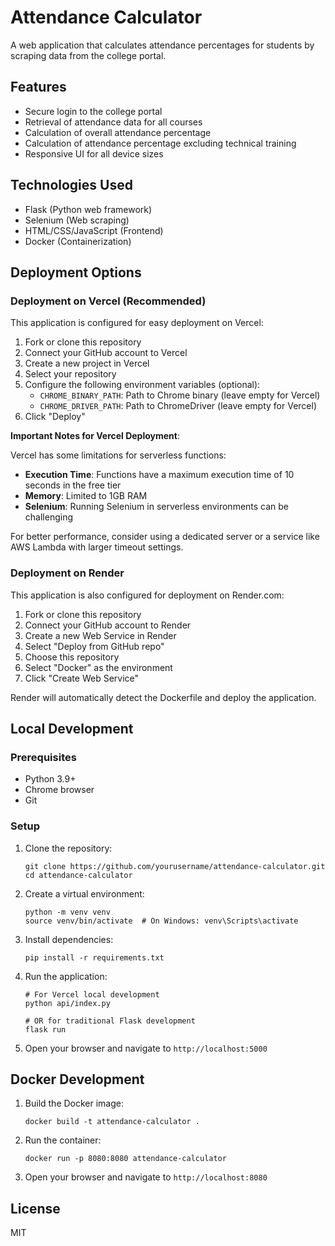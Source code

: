 # Attendance Calculator

A web application that calculates attendance percentages for students by scraping data from the college portal.

## Features

- Secure login to the college portal
- Retrieval of attendance data for all courses
- Calculation of overall attendance percentage
- Calculation of attendance percentage excluding technical training
- Responsive UI for all device sizes

## Technologies Used

- Flask (Python web framework)
- Selenium (Web scraping)
- HTML/CSS/JavaScript (Frontend)
- Docker (Containerization)

## Deployment Options

### Deployment on Vercel (Recommended)

This application is configured for easy deployment on Vercel:

1. Fork or clone this repository
2. Connect your GitHub account to Vercel
3. Create a new project in Vercel
4. Select your repository
5. Configure the following environment variables (optional):
   - `CHROME_BINARY_PATH`: Path to Chrome binary (leave empty for Vercel)
   - `CHROME_DRIVER_PATH`: Path to ChromeDriver (leave empty for Vercel)
6. Click "Deploy"

**Important Notes for Vercel Deployment**:

Vercel has some limitations for serverless functions:

- **Execution Time**: Functions have a maximum execution time of 10 seconds in the free tier
- **Memory**: Limited to 1GB RAM
- **Selenium**: Running Selenium in serverless environments can be challenging

For better performance, consider using a dedicated server or a service like AWS Lambda with larger timeout settings.

### Deployment on Render

This application is also configured for deployment on Render.com:

1. Fork or clone this repository
2. Connect your GitHub account to Render
3. Create a new Web Service in Render
4. Select "Deploy from GitHub repo"
5. Choose this repository
6. Select "Docker" as the environment
7. Click "Create Web Service"

Render will automatically detect the Dockerfile and deploy the application.

## Local Development

### Prerequisites

- Python 3.9+
- Chrome browser
- Git

### Setup

1. Clone the repository:
   ```
   git clone https://github.com/yourusername/attendance-calculator.git
   cd attendance-calculator
   ```

2. Create a virtual environment:
   ```
   python -m venv venv
   source venv/bin/activate  # On Windows: venv\Scripts\activate
   ```

3. Install dependencies:
   ```
   pip install -r requirements.txt
   ```

4. Run the application:
   ```
   # For Vercel local development
   python api/index.py

   # OR for traditional Flask development
   flask run
   ```

5. Open your browser and navigate to `http://localhost:5000`

## Docker Development

1. Build the Docker image:
   ```
   docker build -t attendance-calculator .
   ```

2. Run the container:
   ```
   docker run -p 8080:8080 attendance-calculator
   ```

3. Open your browser and navigate to `http://localhost:8080`

## License

MIT
